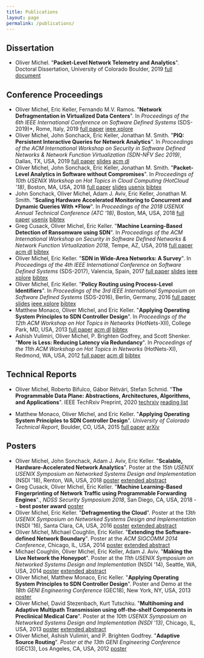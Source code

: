```yaml
---
title: Publications
layout: page
permalink: /publications/
---
```


## Dissertation

* Oliver Michel. "**Packet-Level Network Telemetry and Analytics**". Doctoral Dissertation,
	University of Colorado Boulder, 2019
	[full document](../doc/dissertation.pdf)

## Conference Proceedings

* Oliver Michel, Eric Keller, Fernando M.V. Ramos. "**Network Defragmentation in Virtualized Data
	Centers**". In *Proceedings of the 6th IEEE International Conference on Software Defined
	Systems* (SDS-2019)*, Rome, Italy, 2019
	[full paper](../doc/dcdefrag-sds19.pdf)
	[ieee xplore](https://ieeexplore.ieee.org/abstract/document/8768700)
* Oliver Michel, John Sonchack, Eric Keller, Jonathan M. Smith. "**PIQ: Persistent Interactive
	Queries for Network Analytics**". In *Proceedings of the ACM International Workshop on Security
	in Software Defined Networks & Network Function Virtualization (SDN-NFV Sec 2019)*, Dallas, TX,
	USA, 2019
	[full paper](../doc/piq-sdnnfvsec19.pdf)
	[slides](../doc/piq-sdnnfvsec19-slides.pdf)
	[acm dl](https://dl.acm.org/doi/abs/10.1145/3309194.3309197)
* Oliver Michel, John Sonchack, Eric Keller, Jonathan M. Smith. "**Packet-Level Analytics in
	Software without Compromises**". In *Proceedings of 10th USENIX Workshop on Hot Topics in Cloud
	Computing (HotCloud '18)*, Boston, MA, USA, 2018
	[full paper](../doc/jetstream-hotcloud18.pdf)
	[slides](../doc/jetstream-hotcloud18-slides.pdf)
	[usenix](https://www.usenix.org/conference/hotcloud18/presentation/michel)
	[bibtex](../doc/jetstream-hotcloud18.bib)
* John Sonchack, Oliver Michel, Adam J. Aviv, Eric Keller, Jonathan M. Smith. "**Scaling Hardware
	Accelerated Monitoring to Concurrent and Dynamic Queries With \*Flow**". In *Proceedings of the
	2018 USENIX Annual Technical Conference (ATC '18)*, Boston, MA, USA, 2018
	[full paper](../doc/starflow-atc18.pdf) 
	[usenix](https://www.usenix.org/conference/atc18/presentation/sonchack)
	[bibtex](../doc/starflow-atc18.bib)
* Greg Cusack, Oliver Michel, Eric Keller. "**Machine Learning-Based Detection of Ransomware using
  	SDN**". In *Proceedings of the ACM International Workshop on Security in Software Defined
	Networks & Network Function Virtualization 2018*, Tempe, AZ, USA,
	2018
	[full paper](../doc/ml-ransomware-sdnnfvsec18.pdf)
	[acm dl](https://dl.acm.org/citation.cfm?id=3180467)
	[bibtex](../doc/ml-ransomware-sdnnfvsec18.bib)
* Oliver Michel, Eric Keller. "**SDN in Wide-Area Networks: A Survey**". In *Proceedings of the 4th
	IEEE International Conference on Software Defined Systems* (SDS-2017), Valencia, Spain, 2017
	[full paper](../doc/sdwan-sds17.pdf)
	[slides](../doc/sdwan-sds17-slides.pdf)
	[ieee xplore](http://ieeexplore.ieee.org/document/7939138/)
	[bibtex](../doc/sdwan-sds17.bib)
* Oliver Michel, Eric Keller. "**Policy Routing using Process-Level Identifiers**". In *Proceedings
	of the 3rd IEEE International Symposium on Software Defined Systems* (SDS-2016), Berlin,
	Germany, 2016
	[full paper](../doc/prpl-sds16.pdf)
	[slides](../doc/prpl-sds16-slides.pdf)
	[ieee xplore](http://ieeexplore.ieee.org/document/7527807/)
	[bibtex](../doc/prpl-sds16.bib)
* Matthew Monaco, Oliver Michel, and Eric Keller. "**Applying Operating System Principles to SDN
	Controller Design**". In *Proceedings of the 12th ACM Workshop on Hot Topics in Networks*
	(HotNets-XII), College Park, MD, USA,
	2013
	[full paper](../doc/yanc-hotnets.pdf)
	[acm dl](http://dl.acm.org/citation.cfm?id=2535789)
	[bibtex](../doc/yanc-hotnets.bib)
* Ashish Vulimiri, Oliver Michel, P. Brighten Godfrey, and Scott Shenker. "**More is Less: Reducing
	Latency via Redundancy**". In *Proceedings of the 11th ACM Workshop on Hot Topics in Networks*
	(HotNets-XI), Redmond, WA, USA, 2012
	[full paper](../doc/hotnets12.pdf)
	[acm dl](http://dl.acm.org/citation.cfm?id=2390234)
	[bibtex](../doc/hotnets12.bib)

## Technical Reports

*  Oliver Michel, Roberto Bifulco, Gábor Rétvári, Stefan Schmid. "**The Programmable Data Plane:
	Abstractions, Architectures, Algorithms, and Applications**". IEEE TechRxiv Preprint, 2020
	[techrxiv](https://www.techrxiv.org/articles/preprint/The_Programmable_Data_Plane_Abstractions_Architectures_Algorithms_and_Applications/12894677)
	[reading list](https://programmabledataplane.review)

* Matthew Monaco, Oliver Michel, and Eric Keller. "**Applying Operating System Principles to SDN
	Controller Design**". *University of Colorado Technical Report*, Boulder, CO, USA, 2015
	[full paper](../doc/yanc-hotnets.pdf) [arXiv](https://arxiv.org/abs/1510.05063)

## Posters

* Oliver Michel, John Sonchack, Adam J. Aviv, Eric Keller. "**Scalable, Hardware-Accelerated
 	Network Analytics**". Poster at the *15th USENIX USENIX Symposium on Networked Systems Design and
  Implementation* (NSDI '18), Renton, WA, USA, 2018 [poster](../doc/nsdi18-poster.pdf)
  [extended abstract](../doc/nsdi18-abstract.pdf)
* Greg Cusack, Oliver Michel, Eric Keller. "**Machine Learning-Based Fingerprinting of Network
  Traffic using Programmable Forwarding Engines**"., *NDSS Security Symposium 2018*, San Diego, CA,
  USA, 2018 -- **best poster award** [poster](../doc/ndss18-poster.pdf)
* Oliver Michel, Eric Keller. "**Defragmenting the Cloud**". Poster at the *13th
	USENIX Symposium on Networked Systems Design and Implementation* (NSDI '16),
	Santa Clara, CA, USA, 2016 [poster](../doc/nsdi16-poster.pdf)
	[extended abstract](../doc/nsdi16-abstract.pdf)
* Oliver Michel, Michael Coughlin, Eric Keller. "**Extending the
	Software-defined Network Boundary**". Poster at the *ACM SIGCOMM 2014
	Conference*, Chicago, IL, USA, 2014 [poster](../doc/sigcomm14-poster.pdf)
	[extended abstract](../doc/sigcomm14-abstract.pdf)
* Michael Coughlin, Oliver Michel, Eric Keller, Adam J.  Aviv. "**Making the Live Network the
	Honeypot**". Poster at the *11th USENIX Symposium on Networked Systems Design
	and Implementation* (NSDI '14), Seattle, WA, USA, 2014
	[poster](../doc/nsdi2014-poster.pdf)
	[extended abstract](../doc/nsdi2014-proposal.pdf)
* Oliver Michel, Matthew Monaco, Eric Keller. "**Applying Operating System Principles to SDN Controller Design**".
	Poster and Demo at the *18th GENI Engineering Conference* (GEC18), New York,
	NY, USA, 2013 [poster](../doc/yanc-poster.pdf)
* Oliver Michel, David Stezenbach, Kurt Tutschku. "**Multihoming and Adaptive
	Multipath Transmission using off-the-shelf Components in Preclinical Medical
	Care**". Poster at the *10th USENIX Symposium on Networked Systems Design and
	Implementation (NSDI '13)*, Chicago, IL, USA, 2013 [poster](../doc/nsdi13-poster.pdf)
	[extended abstract](../doc/nsdi13-proposal.pdf)
* Oliver Michel, Ashish Vulimiri, and P. Brighten Godfrey. "**Adaptive Source
	Routing**". *Poster at the 13th GENI Engineering Conference* (GEC13), Los
	Angeles, CA, USA, 2012 [poster](../doc/gec13-poster.pdf)
